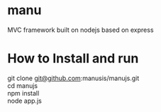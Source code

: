 manu
====
MVC framework built on nodejs based on express

How to Install and run
===============

git clone git@github.com:manusis/manujs.git <br/>
cd manujs <br/>
npm install <br/>
node app.js





